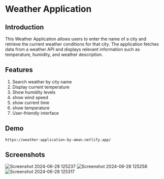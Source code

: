 # Weather Application

## Introduction
This Weather Application allows users to enter the name of a city and retrieve the current weather conditions for that city. The application fetches data from a weather API and displays relevant information such as temperature, humidity, and weather description.

## Features
1. Search weather by city name
2. Display current temperature
3. Show humidity levels
4. show wind speed
5. show current time 
6. show temperature
7. User-friendly interface

## Demo
`https://weather-application-by-aman.netlify.app/`

## Screenshots
![Screenshot 2024-06-28 125237](https://github.com/Anku-yadav-001/30-javascript-projects/assets/136979860/bb912d72-649a-4052-a200-b9fd71ed67b7)
![Screenshot 2024-06-28 125256](https://github.com/Anku-yadav-001/30-javascript-projects/assets/136979860/0a401254-0b2d-480f-9751-c83e800759ca)
![Screenshot 2024-06-28 125317](https://github.com/Anku-yadav-001/30-javascript-projects/assets/136979860/97736335-9078-4748-b995-08b3098f10aa)
